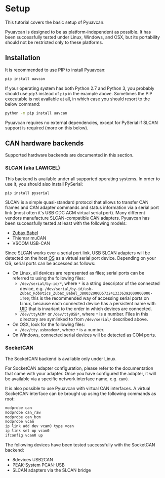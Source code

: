 ---
---

# Setup

This tutorial covers the basic setup of Pyuavcan.

Pyuavcan is designed to be as platform-independent as possible.
It has been successfully tested under Linux, Windows, and OSX,
but its portability should not be restricted only to these platforms.

## Installation

It is recommended to use PIP to install Pyuavcan:

```bash
pip install uavcan
```

If your operating system has both Python 2.7 and Python 3,
you probably should use `pip3` instead of `pip` in the example above.
Sometimes the PIP executable is not available at all,
in which case you should resort to the below command:

```bash
python -m pip install uavcan
```

Pyuavcan requires no external dependencies, except for PySerial if SLCAN support is required (more on this below).

## CAN hardware backends

Supported hardware backends are documented in this section.

### SLCAN (aka LAWICEL)

This backend is available under all supported operating systems.
In order to use it, you should also install PySerial:

```bash
pip install pyserial
```

SLCAN is a simple quasi-standard protocol that allows to transfer CAN frames and
CAN adapter commands and status information via a serial port link
(most often it's USB CDC ACM virtual serial port).
Many different vendors manufacture SLCAN-compatible CAN adapters.
Pyuavcan has been successfully tested at least with the following models:

* [Zubax Babel](https://zubax.com/products/babel)
* Thiemar muCAN
* VSCOM USB-CAN

Since SLCAN works over a serial port link, USB SLCAN adapters will be detected on the host
<abbr title="Operating System">OS</abbr> as a virtual serial port device.
Depending on your OS, serial ports can be accessed as follows:

* On Linux, all devices are represented as files; serial ports can be referred to using the following files:
    * `/dev/serial/by-id/*`, where `*` is a string descriptor of the connected device, e.g.
`/dev/serial/by-id/usb-Zubax_Robotics_Zubax_Babel_380032000D5732413336392000000000-if00`;
this is the recommended way of accessing serial ports on Linux,
because each connected device has a persistent name with <abbr title="Unique ID">UID</abbr>
that is invariant to the order in which devices are connected.
    * `/dev/ttyACM*` or `/dev/ttyUSB*`, where `*` is a number.
Files in this directory are symlinked to from `/dev/serial/` described above.
* On OSX, look for the following files:
    * `/dev/tty.usbmodem*`, where `*` is a number.
* On Windows, connected serial devices will be detected as COM ports.

### SocketCAN

The SocketCAN backend is available only under Linux.

For SocketCAN adapter configuration, please refer to the documentation that
came with your adapter. Once you have configured the adapter, it will be
available via a specific network interface name, e.g. `can0`.

It is also possible to use Pyuavcan with virtual CAN interfaces.
A virtual SocketCAN interface can be brought up using the following commands as root:

```bash
modprobe can
modprobe can_raw
modprobe can_bcm
modprobe vcan
ip link add dev vcan0 type vcan
ip link set up vcan0
ifconfig vcan0 up
```

The following devices have been tested successfully with the SocketCAN backend:

* 8devices USB2CAN
* PEAK-System PCAN-USB
* SLCAN adapters via the SLCAN bridge


